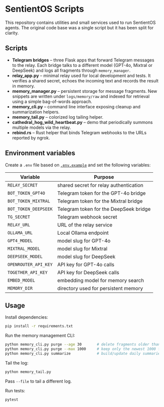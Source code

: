 # SentientOS Scripts

This repository contains utilities and small services used to run SentientOS agents. The original code base was a single script but it has been split for clarity.

## Scripts

- **Telegram bridges** – three Flask apps that forward Telegram messages to the relay. Each bridge talks to a different model (GPT-4o, Mixtral or DeepSeek) and logs all fragments through `memory_manager`.
- **relay_app.py** – minimal relay used for local development and tests. It verifies a shared secret, echoes the incoming text and records the result in memory.
- **memory_manager.py** – persistent storage for message fragments. New snippets are written under `logs/memory/raw` and indexed for retrieval using a simple bag-of-words approach.
- **memory_cli.py** – command line interface exposing cleanup and summarization helpers.
- **memory_tail.py** – colorized log tailing helper.
- **cathedral_hog_wild_heartbeat.py** – demo that periodically summons multiple models via the relay.
- **rebind.rs** – Rust helper that binds Telegram webhooks to the URLs reported by ngrok.

## Environment variables

Create a `.env` file based on [`.env.example`](./.env.example) and set the following variables:

| Variable | Purpose |
|----------|---------|
| `RELAY_SECRET` | shared secret for relay authentication |
| `BOT_TOKEN_GPT4O` | Telegram token for the GPT-4o bridge |
| `BOT_TOKEN_MIXTRAL` | Telegram token for the Mixtral bridge |
| `BOT_TOKEN_DEEPSEEK` | Telegram token for the DeepSeek bridge |
| `TG_SECRET` | Telegram webhook secret |
| `RELAY_URL` | URL of the relay service |
| `OLLAMA_URL` | Local Ollama endpoint |
| `GPT4_MODEL` | model slug for GPT-4o |
| `MIXTRAL_MODEL` | model slug for Mixtral |
| `DEEPSEEK_MODEL` | model slug for DeepSeek |
| `OPENROUTER_API_KEY` | API key for GPT-4o calls |
| `TOGETHER_API_KEY` | API key for DeepSeek calls |
| `EMBED_MODEL` | embedding model for memory search |
| `MEMORY_DIR` | directory used for persistent memory |

## Usage

Install dependencies:

```bash
pip install -r requirements.txt
```

Run the memory management CLI:

```bash
python memory_cli.py purge --age 30       # delete fragments older than 30 days
python memory_cli.py purge --max 1000     # keep only the newest 1000 fragments
python memory_cli.py summarize            # build/update daily summaries
```

Tail the log:

```bash
python memory_tail.py
```
Pass `--file` to tail a different log.

Run tests:

```bash
pytest
```
